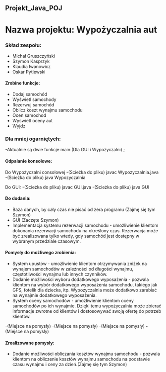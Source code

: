 ## Projekt_Java_POJ
# Nazwa projektu: Wypożyczalnia aut

 ### Skład zespołu:

 - Michał Gruszczyński
 - Szymon Kasprzyk
 - Klaudia Iwanowicz
 - Oskar Pytlewski

 #### Zrobine funkcje:
  - Dodaj samochód
  - Wyświetl samochody
  - Rezerwuj samochód
  - Oblicz koszt wynajmu samochodu
  - Ocen samochod
  - Wyswietl oceny aut
  - Wyjdz
 
### Dla mniej ogarniętych:
 -Aktualnie są dwie funkcje main (Dla GUI i Wypożyczalni) ; 
 
#### Odpalanie konsolowe:
 
Do Wypożyczalni consolowej
 -(Scieżka do pliku) javac  Wypozyczalnia.java
 -(Scieżka do pliku) java  Wypozyczalnia
 
Do GUI:
 -(Scieżka do pliku) javac  GUI.java
 -(Scieżka do pliku) java  GUI
 

#### Do dodania:
  - Baza danych, by cały czas nie pisać od zera programu (Zajmę się tym Szymon)
  - GUI (Zaczęte Szymon)
  - Implementacja systemu rezerwacji samochodu - umożliwienie klientom dokonania rezerwacji samochodu na określony czas. Rezerwacja może być zrealizowana tylko wtedy, gdy samochód jest dostępny w wybranym przedziale czasowym.
 

#### Pomysły do możliwego zrobienia:
  - System upustów - umożliwienie klientom otrzymywania zniżek na wynajem samochodów w zależności od długości wynajmu, częstotliwości wynajmu lub innych czynników.
  - Dodanie możliwości wyboru dodatkowego wyposażenia - pozwala klientom na wybór dodatkowego wyposażenia samochodu, takiego jak GPS, fotelik dla dziecka, itp. Wypożyczalnia może dodatkowo zarabiać na wynajmie dodatkowego wyposażenia.
   - System oceny samochodów - umożliwienie klientom oceny samochodów po ich wynajmie. Dzięki temu wypożyczalnia może zbierać informacje zwrotne od klientów i dostosowywać swoją ofertę do potrzeb klientów.
  
  -(Miejsce na pomysły)
  -(Miejsce na pomysły)
  -(Miejsce na pomysły)
  -(Miejsce na pomysły)
  
#### Zrealizowane pomysły:
  - Dodanie możliwości obliczania kosztów wynajmu samochodu - pozwala klientom na obliczenie kosztów wynajmu samochodu na podstawie czasu wynajmu i ceny za dzień.(Zajmę się tym Szymon)
